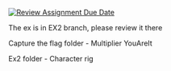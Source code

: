 [![Review Assignment Due Date](https://classroom.github.com/assets/deadline-readme-button-24ddc0f5d75046c5622901739e7c5dd533143b0c8e959d652212380cedb1ea36.svg)](https://classroom.github.com/a/6ScsYSmh)



The ex is in EX2 branch, please review it there

Capture the flag folder - Multiplier YouAreIt

Ex2 folder - Character rig
